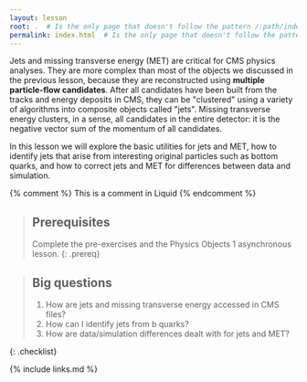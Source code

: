 ```yaml
---
layout: lesson
root: .  # Is the only page that doesn't follow the pattern /:path/index.html
permalink: index.html  # Is the only page that doesn't follow the pattern /:path/index.html
---
```

Jets and missing transverse energy (MET) are critical for CMS physics analyses. They are more 
complex than most of the objects we discussed in the previous lesson, because they are 
reconstructed using **multiple particle-flow candidates**. After all candidates have been built
from the tracks and energy deposits in CMS, they can be "clustered" using a variety of 
algorithms into composite objects called "jets". Missing transverse energy clusters, in a sense, 
all candidates in the entire detector: it is the negative vector sum of the momentum of all
candidates. 

In this lesson we will explore the basic utilities for jets and MET, how to identify jets that 
arise from interesting original particles such as bottom quarks, and how to correct jets and 
MET for differences between data and simulation. 

<!-- this is an html comment -->

{% comment %} This is a comment in Liquid {% endcomment %}

> ## Prerequisites
>
> Complete the pre-exercises and the Physics Objects 1 asynchronous lesson. 
{: .prereq}

> ## Big questions
> 
> 1. How are jets and missing transverse energy accessed in CMS files?
> 2. How can I identify jets from b quarks?
> 3. How are data/simulation differences dealt with for jets and MET?
>
{: .checklist}

{% include links.md %}
